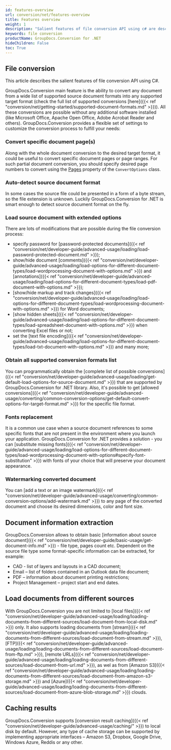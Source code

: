 ```yaml
---
id: features-overview
url: conversion/net/features-overview
title: Features overview
weight: 1
description: "Salient features of file conversion API using c# are described in this article"
keywords: file conversion
productName: GroupDocs.Conversion for .NET
hideChildren: False
toc: True
---
```


## File conversion
This article describes the salient features of file conversion API using C#.

GroupDocs.Conversion main feature is the ability to convert any document from a wide list of supported source document formats into any supported target format (check the full list of supported conversions [here]({{< ref "conversion/net/getting-started/supported-document-formats.md" >}})). All these conversions are possible without any additional software installed (like Microsoft Office, Apache Open Office, Adobe Acrobat Reader and others).
GroupDocs.Conversion provides a flexible set of settings to customize the conversion process to fulfill your needs:

### Convert specific document page(s)

Along with the whole document conversion to the desired target format, it could be useful to convert specific document pages or page ranges. For such partial document conversion, you should specify desired page numbers to convert using the [Pages](https://reference.groupdocs.com/conversion/net/groupdocs.conversion.options.convert/commonconvertoptions-1/pages) property of the `ConvertOptions` class.

### Auto-detect source document format

In some cases the source file could be presented in a form of a byte stream, so the file extension is unknown.
Luckily GroupDocs.Conversion for .NET is smart enough to detect source document format on the fly.

### Load source document with extended options

There are lots of modifications that are possible during the file conversion process:

- specify password for [password-protected documents]({{< ref "conversion/net/developer-guide/advanced-usage/loading/load-password-protected-document.md" >}});
- show/hide document [comments]({{< ref "conversion/net/developer-guide/advanced-usage/loading/load-options-for-different-document-types/load-wordprocessing-document-with-options.md" >}}) and [annotations]({{< ref "conversion/net/developer-guide/advanced-usage/loading/load-options-for-different-document-types/load-pdf-document-with-options.md" >}});
- [show/hide markup and track changes]({{< ref "conversion/net/developer-guide/advanced-usage/loading/load-options-for-different-document-types/load-wordprocessing-document-with-options.md" >}}) for Word documents;
- [show hidden sheets]({{< ref "conversion/net/developer-guide/advanced-usage/loading/load-options-for-different-document-types/load-spreadsheet-document-with-options.md" >}}) when converting Excel files or not;
- set the [text file encoding]({{< ref "conversion/net/developer-guide/advanced-usage/loading/load-options-for-different-document-types/load-txt-document-with-options.md" >}}) and many more;

### Obtain all supported conversion formats list

You can programmatically obtain the [complete list of possible conversions]({{< ref "conversion/net/developer-guide/advanced-usage/loading/get-default-load-options-for-source-document.md" >}}) that are supported by GroupDocs.Conversion for .NET library. Also, it's possible to get [allowed conversions]({{< ref "conversion/net/developer-guide/advanced-usage/converting/common-conversion-options/get-default-convert-options-for-target-format.md" >}}) for the specific file format.

### Fonts replacement

It is a common use case when a source document references to some specific fonts that are not present in the environment where you launch your application. GroupDocs.Conversion for .NET provides a solution - you can [substitute missing fonts]({{< ref "conversion/net/developer-guide/advanced-usage/loading/load-options-for-different-document-types/load-wordprocessing-document-with-options#specify-font-substitution" >}}) with fonts of your choice that will preserve your document appearance.

### Watermarking converted document

You can [add a text or an image watermark]({{< ref "conversion/net/developer-guide/advanced-usage/converting/common-conversion-options/add-watermark.md" >}}) to any page of the converted document and choose its desired dimensions, color and font size.

## Document information extraction

GroupDocs.Conversion allows to obtain basic [information about source document]({{< ref "conversion/net/developer-guide/basic-usage/get-document-info.md" >}}) - file type, pages count etc. Dependent on the source file type some format-specific information can be extracted, for example:

- CAD - list of layers and layouts in a CAD document;
- Email – list of folders contained in an Outlook data file document;
- PDF – information about document printing restrictions;
- Project Management – project start and end dates.

## Load documents from different sources

With GroupDocs.Conversion you are not limited to [local files]({{< ref "conversion/net/developer-guide/advanced-usage/loading/loading-documents-from-different-sources/load-document-from-local-disk.md" >}}) only. It also supports loading documents from [stream]({{< ref "conversion/net/developer-guide/advanced-usage/loading/loading-documents-from-different-sources/load-document-from-stream.md" >}}), [FTP]({{< ref "conversion/net/developer-guide/advanced-usage/loading/loading-documents-from-different-sources/load-document-from-ftp.md" >}}), [remote URLs]({{< ref "conversion/net/developer-guide/advanced-usage/loading/loading-documents-from-different-sources/load-document-from-url.md" >}}), as wel as from [Amazon S3]({{< ref "conversion/net/developer-guide/advanced-usage/loading/loading-documents-from-different-sources/load-document-from-amazon-s3-storage.md" >}}) and [Azure]({{< ref "conversion/net/developer-guide/advanced-usage/loading/loading-documents-from-different-sources/load-document-from-azure-blob-storage.md" >}}) clouds.

## Caching results

GroupDocs.Conversion supports [conversion result caching]({{< ref "conversion/net/developer-guide/advanced-usage/caching/" >}}) to local disk by default. However, any type of cache storage can be supported by implementing appropriate interfaces – Amazon S3, Dropbox, Google Drive, Windows Azure, Reddis or any other.

